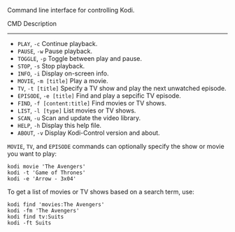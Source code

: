 Command line interface for controlling Kodi.

CMD                         Description

---

- `PLAY`, `-c`                    Continue playback.
- `PAUSE`, `-w`                   Pause playback.
- `TOGGLE`, `-p`                  Toggle between play and pause.
- `STOP`, `-s`                    Stop playback.
- `INFO`, `-i`                    Display on-screen info.
- `MOVIE`, `-m [title]`           Play a movie.
- `TV`, `-t [title]`              Specify a TV show and play the next unwatched episode.
- `EPISODE`, `-e [title]`         Find and play a sepcific TV episode.
- `FIND`, `-f [content:title]`    Find movies or TV shows.
- `LIST`, `-l [type]`             List movies or TV shows.
- `SCAN`, `-u`                    Scan and update the video library.
- `HELP`, `-h`                    Display this help file.
- `ABOUT`, `-v`                   Display Kodi-Control version and about.

`MOVIE`, `TV`, and `EPISODE` commands can optionally specify the show or movie
you want to play:

	kodi movie 'The Avengers'
	kodi -t 'Game of Thrones'
	kodi -e 'Arrow - 3x04'

To get a list of movies or TV shows based on a search term, use:

	kodi find 'movies:The Avengers'
	kodi -fm 'The Avengers'
	kodi find tv:Suits
	kodi -ft Suits